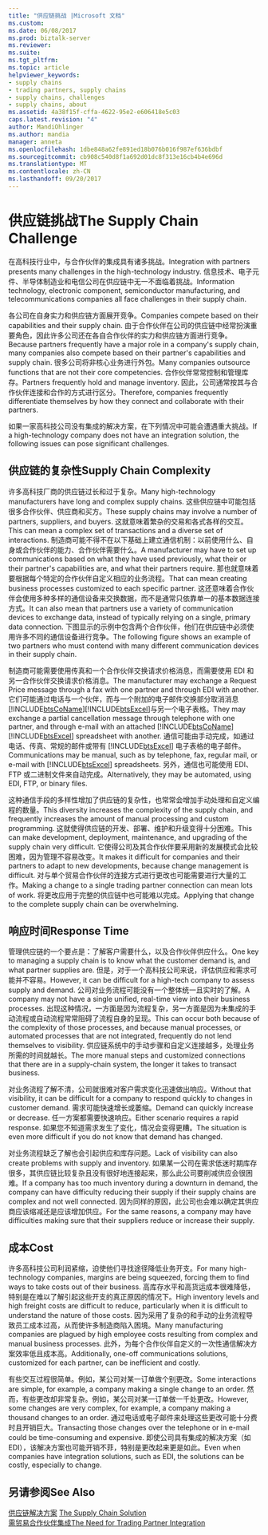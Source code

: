 ```yaml
---
title: "供应链挑战 |Microsoft 文档"
ms.custom: 
ms.date: 06/08/2017
ms.prod: biztalk-server
ms.reviewer: 
ms.suite: 
ms.tgt_pltfrm: 
ms.topic: article
helpviewer_keywords:
- supply chains
- trading partners, supply chains
- supply chains, challenges
- supply chains, about
ms.assetid: 4a38f15f-cffa-4622-95e2-e606418e5c03
caps.latest.revision: "4"
author: MandiOhlinger
ms.author: mandia
manager: anneta
ms.openlocfilehash: 1dbe848a62fe891ed18b076b016f987ef636bdbf
ms.sourcegitcommit: cb908c540d8f1a692d01dc8f313e16cb4b4e696d
ms.translationtype: MT
ms.contentlocale: zh-CN
ms.lasthandoff: 09/20/2017
---
```

# <a name="the-supply-chain-challenge"></a><span data-ttu-id="ec7e4-102">供应链挑战</span><span class="sxs-lookup"><span data-stu-id="ec7e4-102">The Supply Chain Challenge</span></span>
<span data-ttu-id="ec7e4-103">在高科技行业中，与合作伙伴的集成具有诸多挑战。</span><span class="sxs-lookup"><span data-stu-id="ec7e4-103">Integration with partners presents many challenges in the high-technology industry.</span></span> <span data-ttu-id="ec7e4-104">信息技术、电子元件、半导体制造业和电信公司在供应链中无一不面临着挑战。</span><span class="sxs-lookup"><span data-stu-id="ec7e4-104">Information technology, electronic component, semiconductor manufacturing, and telecommunications companies all face challenges in their supply chain.</span></span>  
  
 <span data-ttu-id="ec7e4-105">各公司在自身实力和供应链方面展开竞争。</span><span class="sxs-lookup"><span data-stu-id="ec7e4-105">Companies compete based on their capabilities and their supply chain.</span></span> <span data-ttu-id="ec7e4-106">由于合作伙伴在公司的供应链中经常扮演重要角色，因此许多公司还在各自合作伙伴的实力和供应链方面进行竞争。</span><span class="sxs-lookup"><span data-stu-id="ec7e4-106">Because partners frequently have a major role in a company's supply chain, many companies also compete based on their partner's capabilities and supply chain.</span></span> <span data-ttu-id="ec7e4-107">很多公司将非核心业务进行外包。</span><span class="sxs-lookup"><span data-stu-id="ec7e4-107">Many companies outsource functions that are not their core competencies.</span></span> <span data-ttu-id="ec7e4-108">合作伙伴常常控制和管理库存。</span><span class="sxs-lookup"><span data-stu-id="ec7e4-108">Partners frequently hold and manage inventory.</span></span> <span data-ttu-id="ec7e4-109">因此，公司通常按其与合作伙伴连接和合作的方式进行区分。</span><span class="sxs-lookup"><span data-stu-id="ec7e4-109">Therefore, companies frequently differentiate themselves by how they connect and collaborate with their partners.</span></span>  
  
 <span data-ttu-id="ec7e4-110">如果一家高科技公司没有集成的解决方案，在下列情况中可能会遭遇重大挑战。</span><span class="sxs-lookup"><span data-stu-id="ec7e4-110">If a high-technology company does not have an integration solution, the following issues can pose significant challenges.</span></span>  
  
## <a name="supply-chain-complexity"></a><span data-ttu-id="ec7e4-111">供应链的复杂性</span><span class="sxs-lookup"><span data-stu-id="ec7e4-111">Supply Chain Complexity</span></span>  
 <span data-ttu-id="ec7e4-112">许多高科技厂商的供应链过长和过于复杂。</span><span class="sxs-lookup"><span data-stu-id="ec7e4-112">Many high-technology manufacturers have long and complex supply chains.</span></span> <span data-ttu-id="ec7e4-113">这些供应链中可能包括很多合作伙伴、供应商和买方。</span><span class="sxs-lookup"><span data-stu-id="ec7e4-113">These supply chains may involve a number of partners, suppliers, and buyers.</span></span> <span data-ttu-id="ec7e4-114">这就意味着繁杂的交易和各式各样的交互。</span><span class="sxs-lookup"><span data-stu-id="ec7e4-114">This can mean a complex set of transactions and a diverse set of interactions.</span></span> <span data-ttu-id="ec7e4-115">制造商可能不得不在以下基础上建立通信机制：以前使用什么、自身或合作伙伴的能力、合作伙伴需要什么。</span><span class="sxs-lookup"><span data-stu-id="ec7e4-115">A manufacturer may have to set up communications based on what they have used previously, what their or their partner's capabilities are, and what their partners require.</span></span> <span data-ttu-id="ec7e4-116">那也就意味着要根据每个特定的合作伙伴自定义相应的业务流程。</span><span class="sxs-lookup"><span data-stu-id="ec7e4-116">That can mean creating business processes customized to each specific partner.</span></span> <span data-ttu-id="ec7e4-117">这还意味着合作伙伴会使用多种多样的通信设备来交换数据，而不是通常只依靠单一的基本数据连接方式。</span><span class="sxs-lookup"><span data-stu-id="ec7e4-117">It can also mean that partners use a variety of communication devices to exchange data, instead of typically relying on a single, primary data connection.</span></span> <span data-ttu-id="ec7e4-118">下图显示的示例中包含两个合作伙伴，他们在供应链中必须使用许多不同的通信设备进行竞争。</span><span class="sxs-lookup"><span data-stu-id="ec7e4-118">The following figure shows an example of two partners who must contend with many different communication devices in their supply chain.</span></span>  
  
 <span data-ttu-id="ec7e4-119">制造商可能需要使用传真和一个合作伙伴交换请求价格消息，而需要使用 EDI 和另一合作伙伴交换请求价格消息。</span><span class="sxs-lookup"><span data-stu-id="ec7e4-119">The manufacturer may exchange a Request Price message through a fax with one partner and through EDI with another.</span></span> <span data-ttu-id="ec7e4-120">它们可能通过电话与一个伙伴，而与一个附加的电子邮件交换部分取消消息[!INCLUDE[btsCoName](../../includes/btsconame-md.md)][!INCLUDE[btsExcel](../../includes/btsexcel-md.md)]与另一个电子表格。</span><span class="sxs-lookup"><span data-stu-id="ec7e4-120">They may exchange a partial cancellation message through telephone with one partner, and through e-mail with an attached [!INCLUDE[btsCoName](../../includes/btsconame-md.md)][!INCLUDE[btsExcel](../../includes/btsexcel-md.md)] spreadsheet with another.</span></span> <span data-ttu-id="ec7e4-121">通信可能由手动完成，如通过电话、传真、常规的邮件或带有 [!INCLUDE[btsExcel](../../includes/btsexcel-md.md)] 电子表格的电子邮件。</span><span class="sxs-lookup"><span data-stu-id="ec7e4-121">Communications may be manual, such as by telephone, fax, regular mail, or e-mail with [!INCLUDE[btsExcel](../../includes/btsexcel-md.md)] spreadsheets.</span></span> <span data-ttu-id="ec7e4-122">另外，通信也可能使用 EDI、FTP 或二进制文件来自动完成。</span><span class="sxs-lookup"><span data-stu-id="ec7e4-122">Alternatively, they may be automated, using EDI, FTP, or binary files.</span></span>  
  
 <span data-ttu-id="ec7e4-123">这种通信手段的多样性增加了供应链的复杂性，也常常会增加手动处理和自定义编程的数量。</span><span class="sxs-lookup"><span data-stu-id="ec7e4-123">This diversity increases the complexity of the supply chain, and frequently increases the amount of manual processing and custom programming.</span></span> <span data-ttu-id="ec7e4-124">这就使得供应链的开发、部署、维护和升级变得十分困难。</span><span class="sxs-lookup"><span data-stu-id="ec7e4-124">This can make development, deployment, maintenance, and upgrading of the supply chain very difficult.</span></span> <span data-ttu-id="ec7e4-125">它使得公司及其合作伙伴要采用新的发展模式会比较困难，因为管理不容易改变。</span><span class="sxs-lookup"><span data-stu-id="ec7e4-125">It makes it difficult for companies and their partners to adapt to new developments, because change management is difficult.</span></span> <span data-ttu-id="ec7e4-126">对与单个贸易合作伙伴的连接方式进行更改也可能需要进行大量的工作。</span><span class="sxs-lookup"><span data-stu-id="ec7e4-126">Making a change to a single trading partner connection can mean lots of work.</span></span> <span data-ttu-id="ec7e4-127">将更改应用于完整的供应链中也可能难以完成。</span><span class="sxs-lookup"><span data-stu-id="ec7e4-127">Applying that change to the complete supply chain can be overwhelming.</span></span>  
  
## <a name="response-time"></a><span data-ttu-id="ec7e4-128">响应时间</span><span class="sxs-lookup"><span data-stu-id="ec7e4-128">Response Time</span></span>  
 <span data-ttu-id="ec7e4-129">管理供应链的一个要点是：了解客户需要什么，以及合作伙伴供应什么。</span><span class="sxs-lookup"><span data-stu-id="ec7e4-129">One key to managing a supply chain is to know what the customer demand is, and what partner supplies are.</span></span> <span data-ttu-id="ec7e4-130">但是，对于一个高科技公司来说，评估供应和需求可能并不容易。</span><span class="sxs-lookup"><span data-stu-id="ec7e4-130">However, it can be difficult for a high-tech company to assess supply and demand.</span></span> <span data-ttu-id="ec7e4-131">公司对业务流程可能没有一个整体统一且实时的了解。</span><span class="sxs-lookup"><span data-stu-id="ec7e4-131">A company may not have a single unified, real-time view into their business processes.</span></span> <span data-ttu-id="ec7e4-132">出现这种情况，一方面是因为流程复杂，另一方面是因为未集成的手动流程或自动流程常常阻碍了流程自身的呈现。</span><span class="sxs-lookup"><span data-stu-id="ec7e4-132">This can occur both because of the complexity of those processes, and because manual processes, or automated processes that are not integrated, frequently do not lend themselves to visibility.</span></span> <span data-ttu-id="ec7e4-133">供应链系统中的手动步骤和自定义连接越多，处理业务所需的时间就越长。</span><span class="sxs-lookup"><span data-stu-id="ec7e4-133">The more manual steps and customized connections that there are in a supply-chain system, the longer it takes to transact business.</span></span>  
  
 <span data-ttu-id="ec7e4-134">对业务流程了解不清，公司就很难对客户需求变化迅速做出响应。</span><span class="sxs-lookup"><span data-stu-id="ec7e4-134">Without that visibility, it can be difficult for a company to respond quickly to changes in customer demand.</span></span> <span data-ttu-id="ec7e4-135">需求可能快速增长或萎缩。</span><span class="sxs-lookup"><span data-stu-id="ec7e4-135">Demand can quickly increase or decrease.</span></span> <span data-ttu-id="ec7e4-136">任一方案都需要快速响应。</span><span class="sxs-lookup"><span data-stu-id="ec7e4-136">Either scenario requires a rapid response.</span></span> <span data-ttu-id="ec7e4-137">如果您不知道需求发生了变化，情况会变得更糟。</span><span class="sxs-lookup"><span data-stu-id="ec7e4-137">The situation is even more difficult if you do not know that demand has changed.</span></span>  
  
 <span data-ttu-id="ec7e4-138">对业务流程缺乏了解也会引起供应和库存问题。</span><span class="sxs-lookup"><span data-stu-id="ec7e4-138">Lack of visibility can also create problems with supply and inventory.</span></span> <span data-ttu-id="ec7e4-139">如果某一公司在需求低迷时期库存很多，其供应链比较复杂且没有很好地连接起来，那么此公司要削减供应会很困难。</span><span class="sxs-lookup"><span data-stu-id="ec7e4-139">If a company has too much inventory during a downturn in demand, the company can have difficulty reducing their supply if their supply chains are complex and not well connected.</span></span> <span data-ttu-id="ec7e4-140">因为同样的原因，此公司也会难以确定其供应商应该缩减还是应该增加供应。</span><span class="sxs-lookup"><span data-stu-id="ec7e4-140">For the same reasons, a company may have difficulties making sure that their suppliers reduce or increase their supply.</span></span>  
  
## <a name="cost"></a><span data-ttu-id="ec7e4-141">成本</span><span class="sxs-lookup"><span data-stu-id="ec7e4-141">Cost</span></span>  
 <span data-ttu-id="ec7e4-142">许多高科技公司利润紧缩，迫使他们寻找途径降低业务开支。</span><span class="sxs-lookup"><span data-stu-id="ec7e4-142">For many high-technology companies, margins are being squeezed, forcing them to find ways to take costs out of their business.</span></span> <span data-ttu-id="ec7e4-143">高库存水平和高货运成本很难降低，特别是在难以了解引起这些开支的真正原因的情况下。</span><span class="sxs-lookup"><span data-stu-id="ec7e4-143">High inventory levels and high freight costs are difficult to reduce, particularly when it is difficult to understand the nature of those costs.</span></span> <span data-ttu-id="ec7e4-144">因为采用了复杂的和手动的业务流程导致员工成本过高，从而使许多制造商陷入困境。</span><span class="sxs-lookup"><span data-stu-id="ec7e4-144">Many manufacturing companies are plagued by high employee costs resulting from complex and manual business processes.</span></span> <span data-ttu-id="ec7e4-145">此外，为每个合作伙伴自定义的一次性通信解决方案效率低且成本高。</span><span class="sxs-lookup"><span data-stu-id="ec7e4-145">Additionally, one-off communications solutions, customized for each partner, can be inefficient and costly.</span></span>  
  
 <span data-ttu-id="ec7e4-146">有些交互过程很简单。例如，某公司对某一订单做个别更改。</span><span class="sxs-lookup"><span data-stu-id="ec7e4-146">Some interactions are simple, for example, a company making a single change to an order.</span></span> <span data-ttu-id="ec7e4-147">然而，有些更改却非常复杂。例如，某公司对某一订单做一千处更改。</span><span class="sxs-lookup"><span data-stu-id="ec7e4-147">However, some changes are very complex, for example, a company making a thousand changes to an order.</span></span> <span data-ttu-id="ec7e4-148">通过电话或电子邮件来处理这些更改可能十分费时且开销巨大。</span><span class="sxs-lookup"><span data-stu-id="ec7e4-148">Transacting those changes over the telephone or in e-mail could be time-consuming and expensive.</span></span> <span data-ttu-id="ec7e4-149">即使公司具有集成的解决方案（如 EDI），该解决方案也可能开销不菲，特别是更改起来更是如此。</span><span class="sxs-lookup"><span data-stu-id="ec7e4-149">Even when companies have integration solutions, such as EDI, the solutions can be costly, especially to change.</span></span>  
  
## <a name="see-also"></a><span data-ttu-id="ec7e4-150">另请参阅</span><span class="sxs-lookup"><span data-stu-id="ec7e4-150">See Also</span></span>  
 <span data-ttu-id="ec7e4-151">[供应链解决方案](../../adapters-and-accelerators/accelerator-rosettanet/the-supply-chain-solution.md) </span><span class="sxs-lookup"><span data-stu-id="ec7e4-151">[The Supply Chain Solution](../../adapters-and-accelerators/accelerator-rosettanet/the-supply-chain-solution.md) </span></span>  
 [<span data-ttu-id="ec7e4-152">需贸易合作伙伴集成</span><span class="sxs-lookup"><span data-stu-id="ec7e4-152">The Need for Trading Partner Integration</span></span>](../../adapters-and-accelerators/accelerator-rosettanet/the-need-for-trading-partner-integration.md)